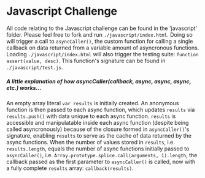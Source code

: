 # Javascript Challenge
All code relating to the Javascript challenge can be found in the 'javascript' folder. Please feel free to fork and run `./javascript/index.html`. Doing so will trigger a call to `asyncCaller()`, the custom function for calling a single callback on data returned from a variable amount of asyncronous functions. Loading `./javascript/index.html` will also trigger the testing suite: `function assert(value, desc)`. This function's signature can be found in `./javascript/test.js`. 

##### A little explanation of how asyncCaller(callback, async, async, async, etc.) works...

An empty array literal `var results` is initially created. An anonymous function is then passed to each async function, which updates `results` via `results.push()` with data unique to each async function. `results` is accessible and manipulatable inside each async function (despite being called asyncronously) because of the closure formed in `asyncCaller()`'s signature, enabling `results` to serve as the cache of data returned by the async functions.  When the number of values stored in `results`, i.e. `results.length`, equals the number of async functions initially passed to `asyncCaller()`, i.e. `Array.prototype.splice.call(arguments, 1).length`, the callback passed as the first parameter to `asyncCaller()` is called, now with a fully complete `results` array: `callback(results)`.


